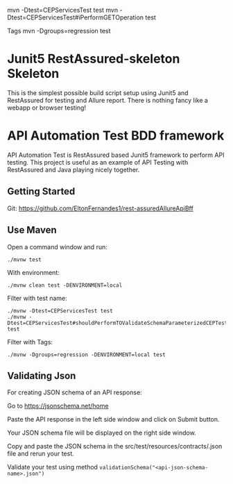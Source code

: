 mvn -Dtest=CEPServicesTest test
mvn -Dtest=CEPServicesTest#iPerformGETOperation test

Tags
mvn -Dgroups=regression test

# Junit5 RestAssured-skeleton Skeleton

This is the simplest possible build script setup using Junit5 and RestAssured for testing and Allure report.
There is nothing fancy like a webapp or browser testing!


# API Automation Test BDD framework

API Automation Test is RestAssured based Junit5 framework to perform API testing. This project is useful as an example of API Testing with RestAssured and Java playing nicely together.

## Getting Started

Git:
https://github.com/EltonFernandes1/rest-assuredAllureApiBff

## Use Maven

Open a command window and run:

    ./mvnw test

With environment:

    ./mvnw clean test -DENVIRONMENT=local

Filter with test name:

    ./mvnw -Dtest=CEPServicesTest test
    ./mvnw -Dtest=CEPServicesTest#shouldPerformTOValidateSchemaParameterizedCEPTest test


Filter with Tags:
    
    ./mvnw -Dgroups=regression -DENVIRONMENT=local test
 

## Validating Json

For creating JSON schema of an API response:

Go to https://jsonschema.net/home

Paste the API response in the left side window and click on Submit button.

Your JSON schema file will be displayed on the right side window.

Copy and paste the JSON schema in the src/test/resources/contracts/<api-json-schema-name>.json file and rerun your test.

Validate your test using method `validationSchema("<api-json-schema-name>.json")`


